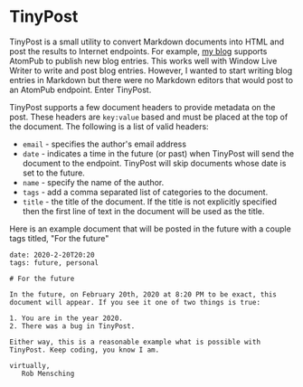 # TinyPost

TinyPost is a small utility to convert Markdown documents into HTML and post the results to Internet endpoints. For example, [my blog][1] supports AtomPub to publish new blog entries. This works well with Window Live Writer to write and post blog entries. However, I wanted to start writing blog entries in Markdown but there were no Markdown editors that would post to an AtomPub endpoint. Enter TinyPost.

TinyPost supports a few document headers to provide metadata on the post. These headers are `key:value` based and must be placed at the top of the document. The following is a list of valid headers:

* `email` - specifies the author's email address
* `date` - indicates a time in the future (or past) when TinyPost will send the document to the endpoint. TinyPost will skip documents whose date is set to the future.
* `name` - specify the name of the author.
* `tags` - add a comma separated list of categories to the document.
* `title` - the title of the document. If the title is not explicitly specified then the first line of text in the document will be used as the title.

Here is an example document that will be posted in the future with a couple tags titled, "For the future"

    date: 2020-2-20T20:20
    tags: future, personal

    # For the future

    In the future, on February 20th, 2020 at 8:20 PM to be exact, this
    document will appear. If you see it one of two things is true:

    1. You are in the year 2020.
    2. There was a bug in TinyPost.

    Either way, this is a reasonable example what is possible with
    TinyPost. Keep coding, you know I am.

    virtually,
       Rob Mensching

 [1]: http://robmensching.com/blog/
